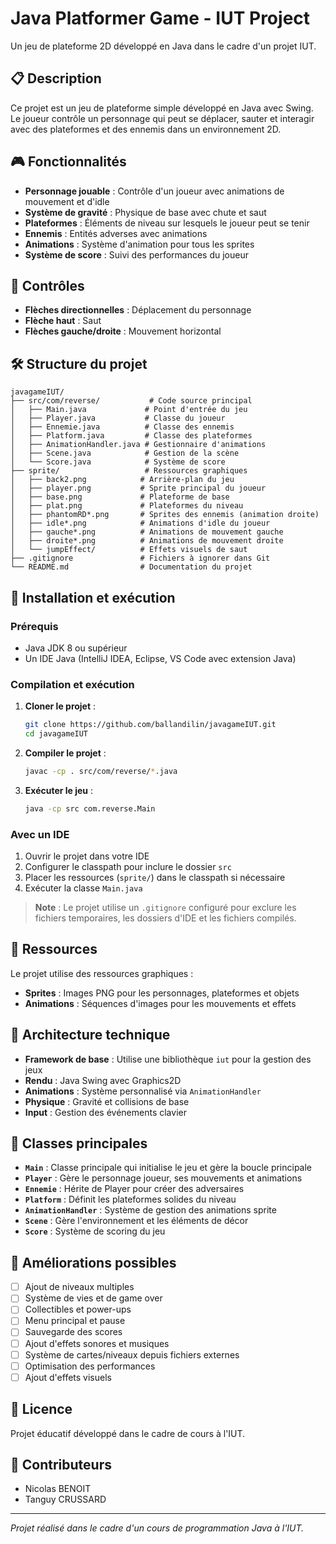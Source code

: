 # Java Platformer Game - IUT Project

Un jeu de plateforme 2D développé en Java dans le cadre d'un projet IUT.

## 📋 Description

Ce projet est un jeu de plateforme simple développé en Java avec Swing. Le joueur contrôle un personnage qui peut se déplacer, sauter et interagir avec des plateformes et des ennemis dans un environnement 2D.

## 🎮 Fonctionnalités

- **Personnage jouable** : Contrôle d'un joueur avec animations de mouvement et d'idle
- **Système de gravité** : Physique de base avec chute et saut
- **Plateformes** : Éléments de niveau sur lesquels le joueur peut se tenir
- **Ennemis** : Entités adverses avec animations
- **Animations** : Système d'animation pour tous les sprites
- **Système de score** : Suivi des performances du joueur

## 🎯 Contrôles

- **Flèches directionnelles** : Déplacement du personnage
- **Flèche haut** : Saut
- **Flèches gauche/droite** : Mouvement horizontal

## 🛠️ Structure du projet

```
javagameIUT/
├── src/com/reverse/           # Code source principal
│   ├── Main.java             # Point d'entrée du jeu
│   ├── Player.java           # Classe du joueur
│   ├── Ennemie.java          # Classe des ennemis
│   ├── Platform.java         # Classe des plateformes
│   ├── AnimationHandler.java # Gestionnaire d'animations
│   ├── Scene.java            # Gestion de la scène
│   └── Score.java            # Système de score
├── sprite/                   # Ressources graphiques
│   ├── back2.png            # Arrière-plan du jeu
│   ├── player.png           # Sprite principal du joueur
│   ├── base.png             # Plateforme de base
│   ├── plat.png             # Plateformes du niveau
│   ├── phantomRD*.png       # Sprites des ennemis (animation droite)
│   ├── idle*.png            # Animations d'idle du joueur
│   ├── gauche*.png          # Animations de mouvement gauche
│   ├── droite*.png          # Animations de mouvement droite
│   └── jumpEffect/          # Effets visuels de saut
├── .gitignore               # Fichiers à ignorer dans Git
└── README.md                # Documentation du projet
```

## 🚀 Installation et exécution

### Prérequis
- Java JDK 8 ou supérieur
- Un IDE Java (IntelliJ IDEA, Eclipse, VS Code avec extension Java)

### Compilation et exécution

1. **Cloner le projet** :
   ```bash
   git clone https://github.com/ballandilin/javagameIUT.git
   cd javagameIUT
   ```

2. **Compiler le projet** :
   ```bash
   javac -cp . src/com/reverse/*.java
   ```

3. **Exécuter le jeu** :
   ```bash
   java -cp src com.reverse.Main
   ```

### Avec un IDE
1. Ouvrir le projet dans votre IDE
2. Configurer le classpath pour inclure le dossier `src`
3. Placer les ressources (`sprite/`) dans le classpath si nécessaire
4. Exécuter la classe `Main.java`

> **Note** : Le projet utilise un `.gitignore` configuré pour exclure les fichiers temporaires, les dossiers d'IDE et les fichiers compilés.

## 🎨 Ressources

Le projet utilise des ressources graphiques :

- **Sprites** : Images PNG pour les personnages, plateformes et objets
- **Animations** : Séquences d'images pour les mouvements et effets

## 🔧 Architecture technique

- **Framework de base** : Utilise une bibliothèque `iut` pour la gestion des jeux
- **Rendu** : Java Swing avec Graphics2D
- **Animations** : Système personnalisé via `AnimationHandler`
- **Physique** : Gravité et collisions de base
- **Input** : Gestion des événements clavier

## 📝 Classes principales

- **`Main`** : Classe principale qui initialise le jeu et gère la boucle principale
- **`Player`** : Gère le personnage joueur, ses mouvements et animations
- **`Ennemie`** : Hérite de Player pour créer des adversaires
- **`Platform`** : Définit les plateformes solides du niveau
- **`AnimationHandler`** : Système de gestion des animations sprite
- **`Scene`** : Gère l'environnement et les éléments de décor
- **`Score`** : Système de scoring du jeu

## 🎯 Améliorations possibles

- [ ] Ajout de niveaux multiples
- [ ] Système de vies et de game over
- [ ] Collectibles et power-ups
- [ ] Menu principal et pause
- [ ] Sauvegarde des scores
- [ ] Ajout d'effets sonores et musiques
- [ ] Système de cartes/niveaux depuis fichiers externes
- [ ] Optimisation des performances
- [ ] Ajout d'effets visuels

## 📄 Licence

Projet éducatif développé dans le cadre de cours à l'IUT.

## 👥 Contributeurs

- Nicolas BENOIT
- Tanguy CRUSSARD

---

*Projet réalisé dans le cadre d'un cours de programmation Java à l'IUT.*
